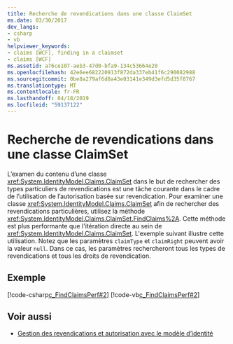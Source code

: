 ```yaml
---
title: Recherche de revendications dans une classe ClaimSet
ms.date: 03/30/2017
dev_langs:
- csharp
- vb
helpviewer_keywords:
- claims [WCF], finding in a claimset
- claims [WCF]
ms.assetid: a76ce107-aeb3-47d0-bfa9-134c53664e20
ms.openlocfilehash: 42e6ee682220913f872da337eb41f6c290082988
ms.sourcegitcommit: 0be8a279af6d8a43e03141e349d3efd5d35f8767
ms.translationtype: MT
ms.contentlocale: fr-FR
ms.lasthandoff: 04/18/2019
ms.locfileid: "59137122"
---
```

# <a name="finding-claims-in-a-claimset"></a>Recherche de revendications dans une classe ClaimSet
L’examen du contenu d’une classe <xref:System.IdentityModel.Claims.ClaimSet> dans le but de rechercher des types particuliers de revendications est une tâche courante dans le cadre de l’utilisation de l’autorisation basée sur revendication. Pour examiner une classe <xref:System.IdentityModel.Claims.ClaimSet> afin de rechercher des revendications particulières, utilisez la méthode <xref:System.IdentityModel.Claims.ClaimSet.FindClaims%2A>. Cette méthode est plus performante que l'itération directe au sein de <xref:System.IdentityModel.Claims.ClaimSet>. L'exemple suivant illustre cette utilisation. Notez que les paramètres `claimType` et `claimRight` peuvent avoir la valeur `null`. Dans ce cas, les paramètres rechercheront tous les types de revendications et tous les droits de revendication.  
  
## <a name="example"></a>Exemple  
 [!code-csharp[c_FindClaimsPerf#2](../../../../samples/snippets/csharp/VS_Snippets_CFX/c_findclaimsperf/cs/c_findclaimsperf.cs#2)]
 [!code-vb[c_FindClaimsPerf#2](../../../../samples/snippets/visualbasic/VS_Snippets_CFX/c_findclaimsperf/vb/c_findclaimsperf.vb#2)]  
  
## <a name="see-also"></a>Voir aussi

- [Gestion des revendications et autorisation avec le modèle d’identité](../../../../docs/framework/wcf/feature-details/managing-claims-and-authorization-with-the-identity-model.md)
